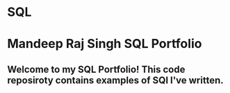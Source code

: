 # SQL
# Mandeep Raj Singh SQL Portfolio

## Welcome to my SQL Portfolio! This code reposiroty contains examples of SQl I've written.

